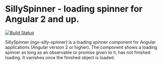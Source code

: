 # SillySpinner - loading spinner for Angular 2 and up.
[![Build Status](https://travis-ci.org/maxcapraro/ngx-silly-spinner.svg?branch=master)](https://travis-ci.org/maxcapraro/ngx-silly-spinner)

SillySpinner (ngx-silly-spinner) is a loading spinner component for Angular applications (Angular version 2 or higher). The component shows a loading spinner as long as an observable or promise given to it, has not finished loading. It vanishes once the finished object is loaded.


